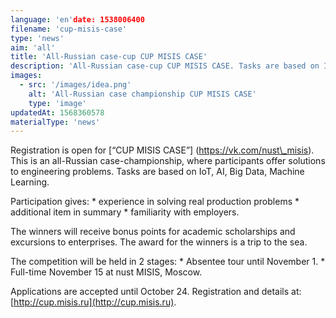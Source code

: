 ```yaml
---
language: 'en'date: 1538006400
filename: 'cup-misis-case'
type: 'news'
aim: 'all'
title: 'All-Russian case-cup CUP MISIS CASE'
description: 'All-Russian case-cup CUP MISIS CASE. Tasks are based on IoT, AI, Big Data, Machine Learning.'
images:
  - src: '/images/idea.png'
    alt: 'All-Russian case championship CUP MISIS CASE'
    type: 'image'
updatedAt: 1568360578
materialType: 'news'
---
```

Registration is open for \[“CUP MISIS CASE”\] (https://vk.com/nust\_misis). This is an all-Russian case-championship, where participants offer solutions to engineering problems. Tasks are based on IoT, AI, Big Data, Machine Learning.

Participation gives: \* experience in solving real production problems \* additional item in summary \* familiarity with employers.

The winners will receive bonus points for academic scholarships and excursions to enterprises. The award for the winners is a trip to the sea.

The competition will be held in 2 stages: \* Absentee tour until November 1. \* Full-time November 15 at nust MISIS, Moscow.

Applications are accepted until October 24. Registration and details at: [http://cup.misis.ru](http://cup.misis.ru).
